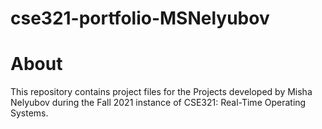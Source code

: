 # cse321-portfolio-MSNelyubov

# About
This repository contains project files for the Projects developed by Misha Nelyubov during the Fall 2021 instance of CSE321: Real-Time Operating Systems.
